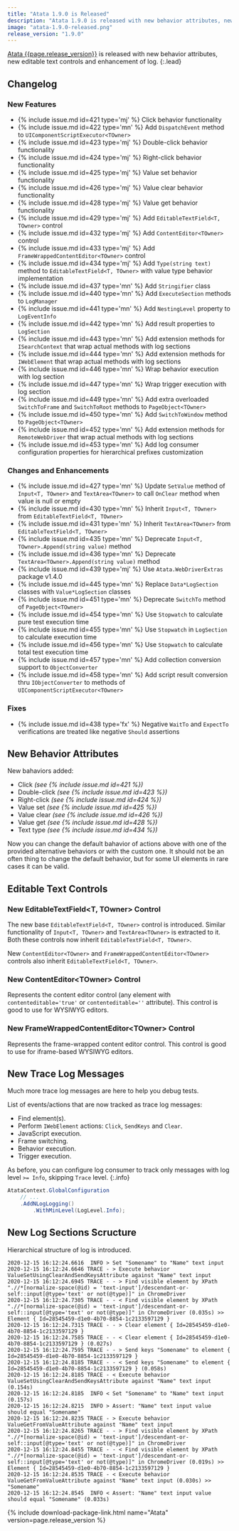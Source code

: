 ```yaml
---
title: "Atata 1.9.0 is Released"
description: "Atata 1.9.0 is released with new behavior attributes, new editable text controls and enhancement of log."
image: "atata-1.9.0-released.png"
release_version: "1.9.0"
---
```


[Atata {{page.release_version}}](https://www.nuget.org/packages/Atata/{{page.release_version}})
is released with new behavior attributes, new editable text controls and enhancement of log.
{:.lead}

<!--more-->

## Changelog

### New Features

- {% include issue.md id=421 type='mj' %} Click behavior functionality
- {% include issue.md id=422 type='mn' %} Add `DispatchEvent` method to `UIComponentScriptExecutor<TOwner>`
- {% include issue.md id=423 type='mj' %} Double-click behavior functionality
- {% include issue.md id=424 type='mj' %} Right-click behavior functionality
- {% include issue.md id=425 type='mj' %} Value set behavior functionality
- {% include issue.md id=426 type='mj' %} Value clear behavior functionality
- {% include issue.md id=428 type='mj' %} Value get behavior functionality
- {% include issue.md id=429 type='mj' %} Add `EditableTextField<T, TOwner>` control
- {% include issue.md id=432 type='mj' %} Add `ContentEditor<TOwner>` control
- {% include issue.md id=433 type='mj' %} Add `FrameWrappedContentEditor<TOwner>` control
- {% include issue.md id=434 type='mj' %} Add `Type(string text)` method to `EditableTextField<T, TOwner>` with value type behavior implementation
- {% include issue.md id=437 type='mn' %} Add `Stringifier` class
- {% include issue.md id=440 type='mn' %} Add `ExecuteSection` methods to `LogManager`
- {% include issue.md id=441 type='mn' %} Add `NestingLevel` property to `LogEventInfo`
- {% include issue.md id=442 type='mn' %} Add result properties to `LogSection`
- {% include issue.md id=443 type='mn' %} Add extension methods for `ISearchContext` that wrap actual methods with log sections
- {% include issue.md id=444 type='mn' %} Add extension methods for `IWebElement` that wrap actual methods with log sections
- {% include issue.md id=446 type='mn' %} Wrap behavior execution with log section
- {% include issue.md id=447 type='mn' %} Wrap trigger execution with log section
- {% include issue.md id=449 type='mn' %} Add extra overloaded `SwitchToFrame` and `SwitchToRoot` methods to `PageObject<TOwner>`
- {% include issue.md id=450 type='mn' %} Add `SwitchToWindow` method to `PageObject<TOwner>`
- {% include issue.md id=452 type='mn' %} Add extension methods for `RemoteWebDriver` that wrap actual methods with log sections
- {% include issue.md id=453 type='mn' %} Add log consumer configuration properties for hierarchical prefixes customization

### Changes and Enhancements

- {% include issue.md id=427 type='mn' %} Update `SetValue` method of `Input<T, TOwner>` and `TextArea<TOwner>` to call `OnClear` method when value is null or empty
- {% include issue.md id=430 type='mn' %} Inherit `Input<T, TOwner>` from `EditableTextField<T, TOwner>`
- {% include issue.md id=431 type='mn' %} Inherit `TextArea<TOwner>` from `EditableTextField<T, TOwner>`
- {% include issue.md id=435 type='mn' %} Deprecate `Input<T, TOwner>.Append(string value)` method
- {% include issue.md id=436 type='mn' %} Deprecate `TextArea<TOwner>.Append(string value)` method
- {% include issue.md id=439 type='mj' %} Use `Atata.WebDriverExtras` package v1.4.0
- {% include issue.md id=445 type='mn' %} Replace `Data*LogSection` classes with `Value*LogSection` classes
- {% include issue.md id=451 type='mn' %} Deprecate `SwitchTo` method of `PageObject<TOwner>`
- {% include issue.md id=454 type='mn' %} Use `Stopwatch` to calculate pure test execution time
- {% include issue.md id=455 type='mn' %} Use `Stopwatch` in `LogSection` to calculate execution time
- {% include issue.md id=456 type='mn' %} Use `Stopwatch` to calculate total test execution time
- {% include issue.md id=457 type='mn' %} Add collection conversion support to `ObjectConverter`
- {% include issue.md id=458 type='mn' %} Add script result conversion thru `IObjectConverter` to methods of `UIComponentScriptExecutor<TOwner>`

### Fixes

- {% include issue.md id=438 type='fx' %} Negative `WaitTo` and `ExpectTo` verifications are treated like negative `Should` assertions

## New Behavior Attributes

New bahaviors added:

- Click *(see {% include issue.md id=421 %})*
- Double-click *(see {% include issue.md id=423 %})*
- Right-click *(see {% include issue.md id=424 %})*
- Value set *(see {% include issue.md id=425 %})*
- Value clear *(see {% include issue.md id=426 %})*
- Value get *(see {% include issue.md id=428 %})*
- Text type *(see {% include issue.md id=434 %})*

Now you can change the default bahavior of actions above with one of the provided alternative behaviors or with the custom one.
It should not be an often thing to change the default behavior, but for some UI elements in rare cases it can be valid.

## Editable Text Controls

### New EditableTextField&lt;T, TOwner&gt; Control

The new base `EditableTextField<T, TOwner>` control is introduced.
Similar functionality of `Input<T, TOwner>` and `TextArea<TOwner>` is extracted to it.
Both these controls now inherit `EditableTextField<T, TOwner>`.

New `ContentEditor<TOwner>` and `FrameWrappedContentEditor<TOwner>` controls also inherit `EditableTextField<T, TOwner>`.

### New ContentEditor&lt;TOwner&gt; Control

Represents the content editor control (any element with `contenteditable='true'` or `contenteditable=''` attribute).
This control is good to use for WYSIWYG editors.

### New FrameWrappedContentEditor&lt;TOwner&gt; Control

Represents the frame-wrapped content editor control.
This control is good to use for iframe-based WYSIWYG editors.

## New Trace Log Messages

Much more trace log messages are here to help you debug tests.

List of events/actions that are now tracked as trace log messages:
- Find element(s).
- Perform `IWebElement` actions: `Click`, `SendKeys` and `Clear`.
- JavaScript execution.
- Frame switching.
- Behavior execution.
- Trigger execution.

As before, you can configure log consumer to track only messages with log level `>= Info`, skipping `Trace` level.
{:.info}

```cs
AtataContext.GlobalConfiguration
    // ...
    .AddNLogLogging()
        .WithMinLevel(LogLevel.Info);
```

## New Log Sections Scructure

Hierarchical structure of log is introduced.

```
2020-12-15 16:12:24.6616  INFO > Set "Somename" to "Name" text input
2020-12-15 16:12:24.6646 TRACE - > Execute behavior ValueSetUsingClearAndSendKeysAttribute against "Name" text input
2020-12-15 16:12:24.6945 TRACE - - > Find visible element by XPath ".//*[normalize-space(@id) = 'text-input']/descendant-or-self::input[@type='text' or not(@type)]" in ChromeDriver
2020-12-15 16:12:24.7305 TRACE - - < Find visible element by XPath ".//*[normalize-space(@id) = 'text-input']/descendant-or-self::input[@type='text' or not(@type)]" in ChromeDriver (0.035s) >> Element { Id=28545459-d1e0-4b70-8854-1c2133597129 }
2020-12-15 16:12:24.7315 TRACE - - > Clear element { Id=28545459-d1e0-4b70-8854-1c2133597129 }
2020-12-15 16:12:24.7585 TRACE - - < Clear element { Id=28545459-d1e0-4b70-8854-1c2133597129 } (0.027s)
2020-12-15 16:12:24.7595 TRACE - - > Send keys "Somename" to element { Id=28545459-d1e0-4b70-8854-1c2133597129 }
2020-12-15 16:12:24.8185 TRACE - - < Send keys "Somename" to element { Id=28545459-d1e0-4b70-8854-1c2133597129 } (0.058s)
2020-12-15 16:12:24.8185 TRACE - < Execute behavior ValueSetUsingClearAndSendKeysAttribute against "Name" text input (0.154s)
2020-12-15 16:12:24.8185  INFO < Set "Somename" to "Name" text input (0.157s)
2020-12-15 16:12:24.8215  INFO > Assert: "Name" text input value should equal "Somename"
2020-12-15 16:12:24.8235 TRACE - > Execute behavior ValueGetFromValueAttribute against "Name" text input
2020-12-15 16:12:24.8265 TRACE - - > Find visible element by XPath ".//*[normalize-space(@id) = 'text-input']/descendant-or-self::input[@type='text' or not(@type)]" in ChromeDriver
2020-12-15 16:12:24.8455 TRACE - - < Find visible element by XPath ".//*[normalize-space(@id) = 'text-input']/descendant-or-self::input[@type='text' or not(@type)]" in ChromeDriver (0.019s) >> Element { Id=28545459-d1e0-4b70-8854-1c2133597129 }
2020-12-15 16:12:24.8535 TRACE - < Execute behavior ValueGetFromValueAttribute against "Name" text input (0.030s) >> "Somename"
2020-12-15 16:12:24.8545  INFO < Assert: "Name" text input value should equal "Somename" (0.033s)
```

{% include download-package-link.html name="Atata" version=page.release_version %}